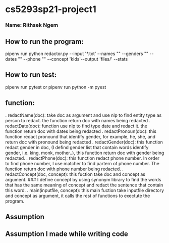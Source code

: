 # cs5293sp21-project1

### Name: Rithsek Ngem

## How to run the program:
pipenv run python redactor.py --input '*.txt' --names "" --genders "" --dates "" --phone "" --concept 'kids'--output 'files/' --stats

## How to run test:
pipenv run pytest or pipenv run python -m pyest

## function:
. redactName(doc): take doc as argument and use nlp to find entity type as person to redact. the function return doc with names being redacted 
. redactDate(doc): function use nlp to find type date and redact it. the function return doc with dates being redacted
. redactPronoun(doc): this function redact pronound that identify gender, for example, he, she, and return doc with pronound being redacted
. redactGender(doc): this function redact gender in doc, (I defind gender list that contain words identify gender, i.e. king, monk, mother..), this function return doc with gender being redacted. 
. redactPhone(doc): this function redact phone number. In order to find phone number, I use matcher to find partern of phone number. The function return doc with phone number being redacted.
. redactConcept(doc, concept): this fuction take doc and concept as argument. ### I define concept by using synonym library to find the words that has the same meaning of concept and redact the sentence that contain this word. 
. main(inputfile, concept): this main fuction take inputfile directory and concept as argument, it calls the rest of functions to exectute the program. 

## Assumption
Assumption I made while writing code
- 
